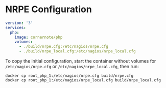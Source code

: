 # NRPE Configuration

```yaml
version: '3'
services:
  php:
    image: cornernote/php
    volumes:
      - ./build/nrpe.cfg:/etc/nagios/nrpe.cfg
      - ./build/nrpe_local.cfg:/etc/nagios/nrpe_local.cfg
```

To copy the initial configuration, start the container without volumes for `/etc/nagios/nrpe.cfg` or `/etc/nagios/nrpe_local.cfg`, then run:

```shell script
docker cp root_php_1:/etc/nagios/nrpe.cfg build/nrpe.cfg
docker cp root_php_1:/etc/nagios/nrpe_local.cfg build/nrpe_local.cfg
```
